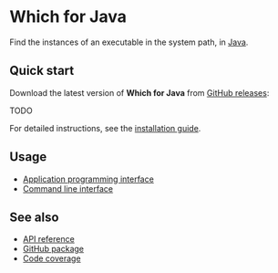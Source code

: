 # Which for Java
Find the instances of an executable in the system path, in [Java](https://www.java.com).

## Quick start
Download the latest version of **Which for Java** from [GitHub releases](https://github.com/cedx/which.java/releases):

TODO

For detailed instructions, see the [installation guide](installation.md).

## Usage
- [Application programming interface](usage/api.md)
- [Command line interface](usage/cli.md)

## See also
- [API reference](api/)
- [GitHub package](https://github.com/cedx/which.java/releases)
- [Code coverage](https://app.codecov.io/gh/cedx/which.java)
